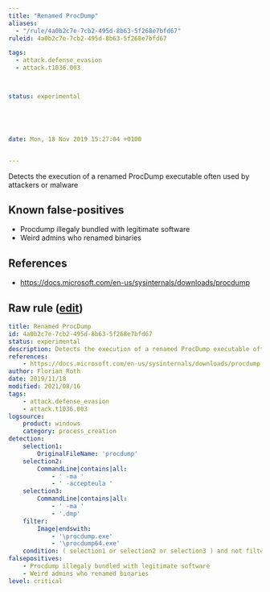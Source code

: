 ```yaml
---
title: "Renamed ProcDump"
aliases:
  - "/rule/4a0b2c7e-7cb2-495d-8b63-5f268e7bfd67"
ruleid: 4a0b2c7e-7cb2-495d-8b63-5f268e7bfd67

tags:
  - attack.defense_evasion
  - attack.t1036.003



status: experimental





date: Mon, 18 Nov 2019 15:27:04 +0100


---
```


Detects the execution of a renamed ProcDump executable often used by attackers or malware

<!--more-->


## Known false-positives

* Procdump illegaly bundled with legitimate software
* Weird admins who renamed binaries



## References

* https://docs.microsoft.com/en-us/sysinternals/downloads/procdump


## Raw rule ([edit](https://github.com/SigmaHQ/sigma/edit/master/rules/windows/process_creation/proc_creation_win_renamed_procdump.yml))
```yaml
title: Renamed ProcDump
id: 4a0b2c7e-7cb2-495d-8b63-5f268e7bfd67
status: experimental
description: Detects the execution of a renamed ProcDump executable often used by attackers or malware
references:
    - https://docs.microsoft.com/en-us/sysinternals/downloads/procdump
author: Florian Roth
date: 2019/11/18
modified: 2021/08/16
tags:
    - attack.defense_evasion
    - attack.t1036.003
logsource:
    product: windows
    category: process_creation
detection:
    selection1:
        OriginalFileName: 'procdump'
    selection2:
        CommandLine|contains|all: 
            - ' -ma '
            - ' -accepteula '
    selection3:
        CommandLine|contains|all: 
            - ' -ma '
            - '.dmp'
    filter:
        Image|endswith: 
            - '\procdump.exe'
            - '\procdump64.exe'
    condition: ( selection1 or selection2 or selection3 ) and not filter
falsepositives:
    - Procdump illegaly bundled with legitimate software
    - Weird admins who renamed binaries
level: critical

```
